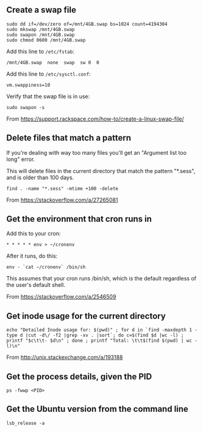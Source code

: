 ## Create a swap file

```
sudo dd if=/dev/zero of=/mnt/4GB.swap bs=1024 count=4194304
sudo mkswap /mnt/4GB.swap
sudo swapon /mnt/4GB.swap
sudo chmod 0600 /mnt/4GB.swap
```

Add this line to `/etc/fstab`:

```
/mnt/4GB.swap  none  swap  sw 0  0
```

Add this line to `/etc/sysctl.conf`:

```
vm.swappiness=10
```

Verify that the swap file is in use:

```
sudo swapon -s
```

From https://support.rackspace.com/how-to/create-a-linux-swap-file/

## Delete files that match a pattern

If you're dealing with way too many files you'll get an "Argument list too long" error.

This will delete files in the current directory that match the pattern "*.sess", and is older than 100 days.

```
find . -name "*.sess" -mtime +100 -delete
```

From https://stackoverflow.com/a/27265081

## Get the environment that cron runs in

Add this to your cron:

```
* * * * * env > ~/cronenv
```

After it runs, do this:

```
env - `cat ~/cronenv` /bin/sh
```

This assumes that your cron runs /bin/sh, which is the default regardless of the user's default shell.

From https://stackoverflow.com/a/2546509

## Get inode usage for the current directory

```
echo "Detailed Inode usage for: $(pwd)" ; for d in `find -maxdepth 1 -type d |cut -d\/ -f2 |grep -xv . |sort`; do c=$(find $d |wc -l) ; printf "$c\t\t- $d\n" ; done ; printf "Total: \t\t$(find $(pwd) | wc -l)\n"
```

From http://unix.stackexchange.com/a/193188

## Get the process details, given the PID

```
ps -fwwp <PID>
```

## Get the Ubuntu version from the command line

```
lsb_release -a
```

